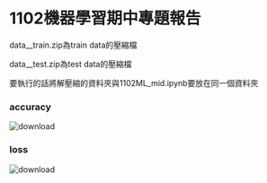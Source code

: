 # 1102機器學習期中專題報告

data__train.zip為train data的壓縮檔

data__test.zip為test data的壓縮檔

要執行的話將解壓縮的資料夾與1102ML_mid.ipynb要放在同一個資料夾


### accuracy
![download](https://user-images.githubusercontent.com/95849271/165715428-0d643aa8-0ba6-4c78-89a6-fe72db743edc.png)

### loss
![download](https://user-images.githubusercontent.com/95849271/165715471-74e6d9b1-d78e-418b-8947-616d4b0ea4be.png)
